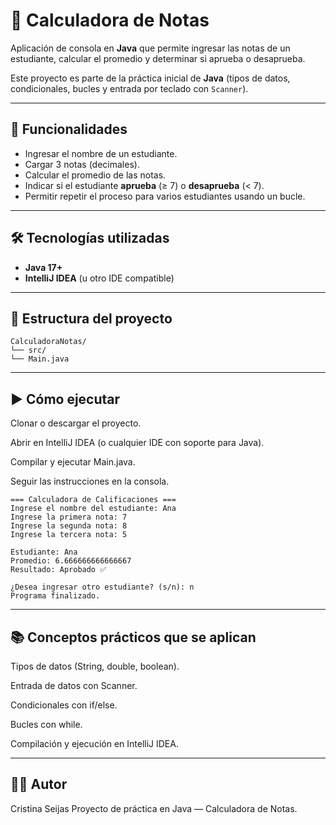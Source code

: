 # 📘 Calculadora de Notas

Aplicación de consola en **Java** que permite ingresar las notas de un estudiante, calcular el promedio y determinar si aprueba o desaprueba.  

Este proyecto es parte de la práctica inicial de **Java** (tipos de datos, condicionales, bucles y entrada por teclado con `Scanner`).

---

## 🚀 Funcionalidades
- Ingresar el nombre de un estudiante.
- Cargar 3 notas (decimales).
- Calcular el promedio de las notas.
- Indicar si el estudiante **aprueba** (≥ 7) o **desaprueba** (< 7).
- Permitir repetir el proceso para varios estudiantes usando un bucle.

---

## 🛠️ Tecnologías utilizadas
- **Java 17+**
- **IntelliJ IDEA** (u otro IDE compatible)

---

## 📂 Estructura del proyecto
```
CalculadoraNotas/
└── src/
└── Main.java
```

---

## ▶️ Cómo ejecutar

Clonar o descargar el proyecto.

Abrir en IntelliJ IDEA (o cualquier IDE con soporte para Java).

Compilar y ejecutar Main.java.

Seguir las instrucciones en la consola.
```
=== Calculadora de Calificaciones ===
Ingrese el nombre del estudiante: Ana
Ingrese la primera nota: 7
Ingrese la segunda nota: 8
Ingrese la tercera nota: 5

Estudiante: Ana
Promedio: 6.666666666666667
Resultado: Aprobado ✅

¿Desea ingresar otro estudiante? (s/n): n
Programa finalizado.
```
---

## 📚 Conceptos prácticos que se aplican

Tipos de datos (String, double, boolean).

Entrada de datos con Scanner.

Condicionales con if/else.

Bucles con while.

Compilación y ejecución en IntelliJ IDEA.

---

## 🧑‍💻 Autor
Cristina Seijas
Proyecto de práctica en Java — Calculadora de Notas.
